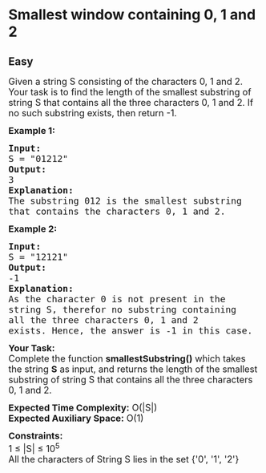 # Smallest window containing 0, 1 and 2
## Easy 
<div class="problem-statement">
                <p></p><p><span style="font-size:18px">Given a string S consisting of the characters 0, 1 and 2. Your task is to find the length of the smallest substring of string S that contains all the three characters 0, 1 and 2. If no such substring exists, then return -1.</span></p>

<p><span style="font-size:18px"><strong>Example 1:</strong></span></p>

<pre><span style="font-size:18px"><strong>Input:</strong>
S = "01212"
<strong>Output:</strong>
3
<strong>Explanation:</strong>
The substring 012 is the smallest substring
that contains the characters 0, 1 and 2.
</span></pre>

<p><span style="font-size:18px"><strong>Example 2:</strong></span></p>

<pre><span style="font-size:18px"><strong>Input: </strong>
S = "12121"
<strong>Output:</strong>
-1
<strong>Explanation: </strong>
As the character 0 is not present in the
string S, therefor no substring containing
all the three characters 0, 1 and 2
exists. Hence, the answer is -1 in this case.</span></pre>

<p><span style="font-size:18px"><strong>Your Task:</strong><br>
Complete the function <strong>smallestSubstring()</strong> which takes the string <strong>S</strong> as input, and returns the length of the smallest substring of string S that contains all the three characters 0, 1 and 2.</span></p>

<p><span style="font-size:18px"><strong>Expected Time Complexity:</strong>&nbsp;O(|S|)<br>
<strong>Expected Auxiliary Space:</strong>&nbsp;O(1)</span></p>

<p><span style="font-size:18px"><strong>Constraints:</strong><br>
1 ≤ |S|&nbsp;≤ 10<sup>5</sup><br>
All the characters of String S lies in the set {'0', '1', '2'}</span></p>
 <p></p>
            </div>